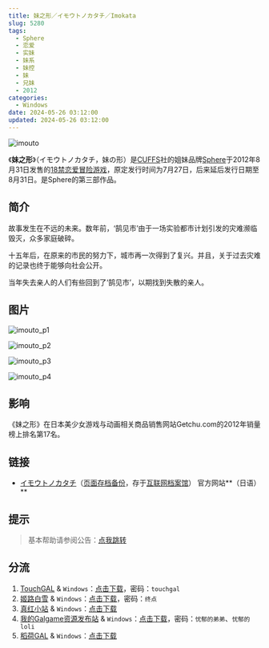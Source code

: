 ```yaml
---
title: 妹之形／イモウトノカタチ／Imokata
slug: 5280
tags:
  - Sphere
  - 恋爱
  - 实妹
  - 妹系
  - 妹控
  - 妹
  - 兄妹
  - 2012
categories:
  - Windows
date: 2024-05-26 03:12:00
updated: 2024-05-26 03:12:00
---
```


![imouto](https://static.saop.cc/vns/img/imouto.webp)

《**妹之形**》（イモウトノカタチ，妹の形）是[CUFFS](https://zh.wikipedia.org/wiki/CUFFS)社的姐妹品牌[Sphere](https://zh.wikipedia.org/wiki/Sphere)于2012年8月31日发售的[18禁](https://zh.wikipedia.org/wiki/日本成人遊戲)[恋爱冒险游戏](https://zh.wikipedia.org/wiki/戀愛冒險遊戲)，原定发行时间为7月27日，后来延后发行日期至8月31日。是Sphere的第三部作品。

<!--more-->

## 简介

故事发生在不远的未来。数年前，‘鹄见市’由于一场实验都市计划引发的灾难濒临毁灭，众多家庭破碎。

十五年后，在原来的市民的努力下，城市再一次得到了复兴。并且，关于过去灾难的记录也终于能够向社会公开。

当年失去亲人的人们有些回到了‘鹄见市’，以期找到失散的亲人。

## 图片

![imouto_p1](https://static.saop.cc/vns/img/imouto_p1.webp)

![imouto_p2](https://static.saop.cc/vns/img/imouto_p2.webp)

![imouto_p3](https://static.saop.cc/vns/img/imouto_p3.webp)

![imouto_p4](https://static.saop.cc/vns/img/imouto_p4.webp)

## 影响

《妹之形》在日本美少女游戏与动画相关商品销售网站Getchu.com的2012年销量榜上排名第17名。

## 链接

- [イモウトノカタチ](http://www.cuffs-sphere.jp/products/imouto/)（[页面存档备份](https://web.archive.org/web/20120328012825/http://www.cuffs-sphere.jp/products/imouto/)，存于[互联网档案馆](https://zh.wikipedia.org/wiki/互联网档案馆)） 官方网站**（日语）**

## 提示

> 基本帮助请参阅公告：[点我跳转](/)

## 分流

1. [TouchGAL](https://www.touchgal.us/) & `Windows`：[点击下载](https://pan.touchgal.net/s/d2BTb)，密码：`touchgal`
2. [姬路白雪](https://pan.jlbx.xyz/) & `Windows`：[点击下载](https://pan.jlbx.xyz/?s=%E5%A6%B9%E4%B9%8B%E5%BD%A2)，密码：`终点`
3. [真红小站](https://www.shinnku.com/) & `Windows`：[点击下载](https://www.shinnku.com/api/download/0/win/%E5%A6%B9%E4%B9%8B%E5%BD%A2.7z)
4. [我的Galgame资源发布站](https://www.ttloli.com/) & `Windows`：[点击下载](https://www.ttloli.com/meizhixing.html)，密码：`忧郁的弟弟`、`忧郁的loli`
5. [稻荷GAL](https://inarigal.com/) & `Windows`：[点击下载](https://inarigal.com/detail/908)
